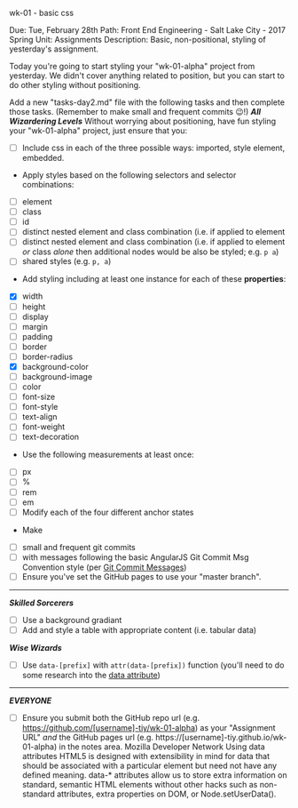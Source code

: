 wk-01 - basic css

Due: Tue, February 28th
Path: Front End Engineering - Salt Lake City - 2017 Spring  Unit: Assignments
Description: Basic, non-positional, styling of yesterday's assignment.

Today you're going to start styling your "wk-01-alpha" project from yesterday. We didn't cover anything related to position, but you can start to do other styling without positioning.

Add a new "tasks-day2.md" file with the following tasks and then complete those tasks. (Remember to make small and frequent commits :wink:!)
_**All Wizardering Levels**_
Without worrying about positioning, have fun styling your "wk-01-alpha" project, just ensure that you:
- [ ] Include css in each of the three possible ways: imported, style element, embedded.
- Apply styles based on the following selectors and selector combinations:
 - [ ] element
 - [ ] class
 - [ ] id
 - [ ] distinct nested element and class combination (i.e. if applied to element
 - [ ] distinct nested element and class combination (i.e. if applied to element _or_ class _alone_ then additional nodes would be also be styled;  e.g. `p a`)
 - [ ] shared styles (e.g. `p, a`)
- Add styling including at least one instance for each of these **properties**:
 - [x] width
 - [ ] height
 - [ ] display
 - [ ] margin
 - [ ] padding
 - [ ] border
 - [ ] border-radius
 - [x] background-color
 - [ ] background-image
 - [ ] color
 - [ ] font-size
 - [ ] font-style
 - [ ] text-align
 - [ ] font-weight
 - [ ] text-decoration
- Use the following measurements at least once:
 - [ ] px
 - [ ] %
 - [ ] rem
 - [ ] em
- [ ] Modify each of the four different anchor states
- Make
 - [ ] small and frequent git commits
 - [ ] with messages following the basic AngularJS Git Commit Msg Convention style (per [Git Commit Messages](https://karma-runner.github.io/1.0/dev/git-commit-msg.html))
- [ ] Ensure you've set the GitHub pages to use your "master branch".

****

_**Skilled Sorcerers**_

- [ ] Use a background gradiant
- [ ] Add and style a table with appropriate content (i.e. tabular data)

_**Wise Wizards**_

- [ ] Use `data-[prefix]` with `attr(data-[prefix])` function  (you'll need to do some research into the [data attribute](https://developer.mozilla.org/en-US/docs/Learn/HTML/Howto/Use_data_attributes))

****

_**EVERYONE**_

- [ ] Ensure you submit both the GitHub repo url (e.g. https://github.com/[username]-tiy/wk-01-alpha) as your "Assignment URL" _and_ the GitHub pages url (e.g. https://[username]-tiy.github.io/wk-01-alpha) in the notes area.
Mozilla Developer Network
Using data attributes
HTML5 is designed with extensibility in mind for data that should be associated with a particular element but need not have any defined meaning. data-* attributes allow us to store extra information on standard, semantic HTML elements without other hacks such as non-standard attributes, extra properties on DOM, or Node.setUserData().
 
